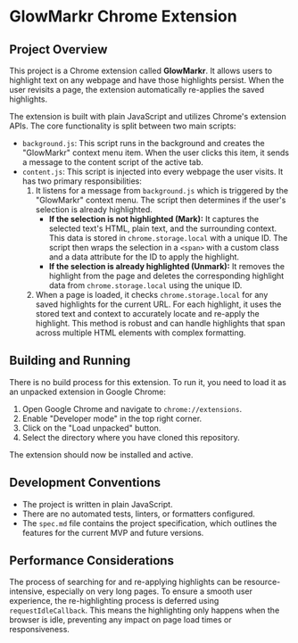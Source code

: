 # GlowMarkr Chrome Extension

## Project Overview

This project is a Chrome extension called **GlowMarkr**. It allows users to highlight text on any webpage and have those highlights persist. When the user revisits a page, the extension automatically re-applies the saved highlights.

The extension is built with plain JavaScript and utilizes Chrome's extension APIs. The core functionality is split between two main scripts:

*   `background.js`: This script runs in the background and creates the "GlowMarkr" context menu item. When the user clicks this item, it sends a message to the content script of the active tab.
*   `content.js`: This script is injected into every webpage the user visits. It has two primary responsibilities:
    1.  It listens for a message from `background.js` which is triggered by the "GlowMarkr" context menu. The script then determines if the user's selection is already highlighted.
        *   **If the selection is not highlighted (Mark):** It captures the selected text's HTML, plain text, and the surrounding context. This data is stored in `chrome.storage.local` with a unique ID. The script then wraps the selection in a `<span>` with a custom class and a data attribute for the ID to apply the highlight.
        *   **If the selection is already highlighted (Unmark):** It removes the highlight from the page and deletes the corresponding highlight data from `chrome.storage.local` using the unique ID.
    2.  When a page is loaded, it checks `chrome.storage.local` for any saved highlights for the current URL. For each highlight, it uses the stored text and context to accurately locate and re-apply the highlight. This method is robust and can handle highlights that span across multiple HTML elements with complex formatting.

## Building and Running

There is no build process for this extension. To run it, you need to load it as an unpacked extension in Google Chrome:

1.  Open Google Chrome and navigate to `chrome://extensions`.
2.  Enable "Developer mode" in the top right corner.
3.  Click on the "Load unpacked" button.
4.  Select the directory where you have cloned this repository.

The extension should now be installed and active.

## Development Conventions

*   The project is written in plain JavaScript.
*   There are no automated tests, linters, or formatters configured.
*   The `spec.md` file contains the project specification, which outlines the features for the current MVP and future versions.

## Performance Considerations

The process of searching for and re-applying highlights can be resource-intensive, especially on very long pages. To ensure a smooth user experience, the re-highlighting process is deferred using `requestIdleCallback`. This means the highlighting only happens when the browser is idle, preventing any impact on page load times or responsiveness.